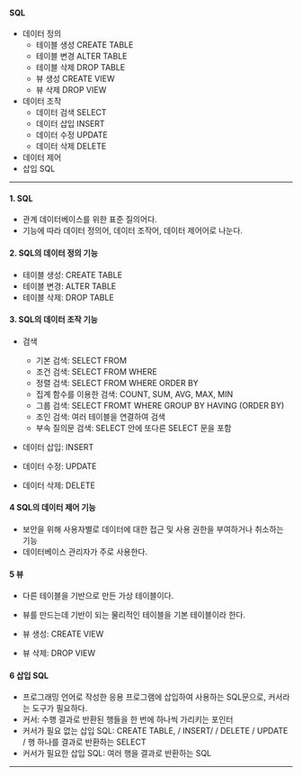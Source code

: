 #### SQL
- 데이터 정의
    - 테이블 생성 CREATE TABLE
    - 테이블 변경 ALTER TABLE
    - 테이블 삭제 DROP TABLE
    - 뷰 생성 CREATE VIEW
    - 뷰 삭제 DROP VIEW
- 데이터 조작
    - 데이터 검색 SELECT
    - 데이터 삽입 INSERT
    - 데이터 수정 UPDATE
    - 데이터 삭제 DELETE
- 데이터 제어
- 삽입 SQL
---
#### 1. SQL
- 관계 데이터베이스를 위한 표준 질의어다. 
- 기능에 따라 데이터 정의어, 데이터 조작어, 데이터 제어어로 나눈다.

#### 2. SQL의 데이터 정의 기능
- 테이블 생성: CREATE TABLE
- 테이블 변경: ALTER TABLE
- 테이블 삭제: DROP TABLE

#### 3. SQL의 데이터 조작 기능
- 검색
    - 기본 검색: SELECT FROM
    - 조건 검색: SELECT FROM WHERE
    - 정렬 검색: SELECT FROM WHERE ORDER BY
    - 집계 함수를 이용한 검색: COUNT, SUM, AVG, MAX, MIN
    - 그룹 검색: SELECT FROMT WHERE GROUP BY HAVING (ORDER BY)
    - 조인 검색: 여러 테이블을 연결하여 검색
    - 부속 질의문 검색: SELECT 안에 또다른 SELECT 문을 포함

- 데이터 삽입: INSERT
- 데이터 수정: UPDATE
- 데이터 삭제: DELETE

#### 4 SQL의 데이터 제어 기능
- 보안을 위해 사용자별로 데이터에 대한 접근 및 사용 권한을 부여하거나 취소하는 기능
- 데이터베이스 관리자가 주로 사용한다.

#### 5 뷰
- 다른 테이블을 기반으로 만든 가상 테이블이다.
- 뷰를 만드는데 기반이 되는 물리적인 테이블을 기본 테이블이라 한다.

- 뷰 생성: CREATE VIEW
- 뷰 삭제: DROP VIEW

#### 6 삽입 SQL
- 프로그래밍 언어로 작성한 응용 프로그램에 삽입하여 사용하는 SQL문으로, 커서라는 도구가 필요하다.
- 커서: 수행 결과로 반환된 행들을 한 번에 하나씩 가리키는 포인터
- 커서가 필요 없는 삽입 SQL: CREATE TABLE, / INSERT/ / DELETE / UPDATE / 행 하나를 결과로 반환하는 SELECT
- 커서가 필요한 삽입 SQL: 여러 행을 결과로 반환하는 SQL
---
